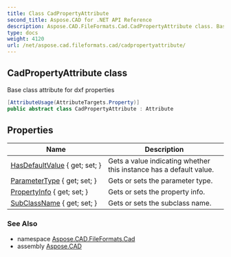 ```yaml
---
title: Class CadPropertyAttribute
second_title: Aspose.CAD for .NET API Reference
description: Aspose.CAD.FileFormats.Cad.CadPropertyAttribute class. Base class attribute for dxf properties
type: docs
weight: 4120
url: /net/aspose.cad.fileformats.cad/cadpropertyattribute/
---
```

## CadPropertyAttribute class

Base class attribute for dxf properties

```csharp
[AttributeUsage(AttributeTargets.Property)]
public abstract class CadPropertyAttribute : Attribute
```

## Properties

| Name | Description |
| --- | --- |
| [HasDefaultValue](../../aspose.cad.fileformats.cad/cadpropertyattribute/hasdefaultvalue/) { get; set; } | Gets a value indicating whether this instance has a default value. |
| [ParameterType](../../aspose.cad.fileformats.cad/cadpropertyattribute/parametertype/) { get; set; } | Gets or sets the parameter type. |
| [PropertyInfo](../../aspose.cad.fileformats.cad/cadpropertyattribute/propertyinfo/) { get; set; } | Gets or sets the property info. |
| [SubClassName](../../aspose.cad.fileformats.cad/cadpropertyattribute/subclassname/) { get; set; } | Gets or sets the subclass name. |

### See Also

* namespace [Aspose.CAD.FileFormats.Cad](../../aspose.cad.fileformats.cad/)
* assembly [Aspose.CAD](../../)


